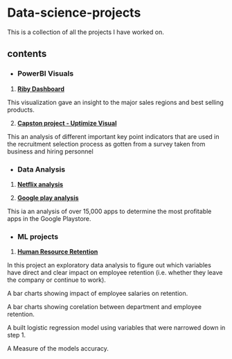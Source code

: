 # Data-science-projects
This is a collection of all the projects I have worked on.

## contents

* ### PowerBI Visuals
1. **[Riby Dashboard](https://github.com/Nifesimi23/Data-science-projects/blob/main/Data%20visualization/Riby%20Dashboard.pdf)**


 This visualization gave an insight to the major sales regions and best selling products.

2. **[Capston project - Uptimize Visual](https://github.com/Nifesimi23/Data-science-projects/blob/main/Capstone%20project%20Visuals.pdf)**

This an analysis of different important key point indicators that are used in the recruitment selection process as gotten from a survey taken from business and hiring personnel



* ### Data Analysis

1. **[Netflix analysis](https://github.com/Nifesimi23/Data-science-projects/blob/main/Data%20analysis/Netflix%20visualization.ipynb)**

2. **[Google play analysis](https://github.com/Nifesimi23/Data-science-projects/blob/main/Data%20analysis/Google_Play_Store_Analysis%20.ipynb)**

This ia an analysis of over 15,000 apps to determine the most profitable apps in the Google Playstore.


* ### ML projects
1. **[Human Resource Retention](https://github.com/Nifesimi23/Data-science-projects/blob/main/Machine%20learning/Human%20Resource%20Retention.ipynb)**

In this project an exploratory data analysis to figure out which variables have direct and clear impact on employee retention (i.e. whether they leave the company or continue to work).

A bar charts showing impact of employee salaries on retention.

A bar charts showing corelation between department and employee retention.

A built logistic regression model using variables that were narrowed down in step 1.

A Measure of the models accuracy.
